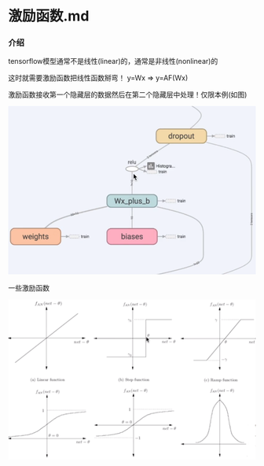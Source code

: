 # 激励函数.md

### 介绍
tensorflow模型通常不是线性(linear)的，通常是非线性(nonlinear)的

这时就需要激励函数把线性函数掰弯！
y=Wx => y=AF(Wx)

激励函数接收第一个隐藏层的数据然后在第二个隐藏层中处理！仅限本例(如图)

![](./picture/relu.png)

一些激励函数

![](./picture/relu2.png)


